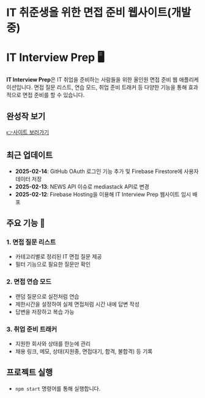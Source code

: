 # IT 취준생을 위한 면접 준비 웹사이트(개발중)

# IT Interview Prep 🖥️

**IT Interview Prep**은 IT 취업을 준비하는 사람들을 위한 올인원 면접 준비 웹 애플리케이션입니다. 면접 질문 리스트, 연습 모드, 취업 준비 트래커 등 다양한 기능을 통해 효과적으로 면접 준비를 할 수 있습니다.

## 완성작 보기

[👉사이트 보러가기](https://it-interview-prep.web.app/)

## 최근 업데이트

- **2025-02-14**: GitHub OAuth 로그인 기능 추가 및 Firebase Firestore에 사용자 데이터 저장
- **2025-02-13**: NEWS API 이슈로 mediastack API로 변경
- **2025-02-12**: Firebase Hosting을 이용해 IT Interview Prep 웹사이트 임시 배포

## 주요 기능 🚀

### 1. 면접 질문 리스트

- 카테고리별로 정리된 IT 면접 질문 제공
- 필터 기능으로 필요한 질문만 확인

### 2. 면접 연습 모드

- 랜덤 질문으로 실전처럼 연습
- 제한시간을 설정하여 실제 면접처럼 시간 내에 답변 작성
- 답변을 저장하고 복습 가능

### 3. 취업 준비 트래커

- 지원한 회사와 상태를 한눈에 관리
- 채용 링크, 메모, 상태(지원중, 면접대기, 합격, 불합격) 등 기록

## 프로젝트 실행

- `npm start` 명령어를 통해 실행합니다.

<!--
배포
npm run build
firebase deploy
 -->
